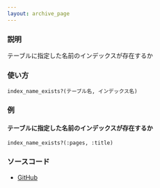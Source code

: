 ```yaml
---
layout: archive_page
---
```

### 説明
テーブルに指定した名前のインデックスが存在するか

### 使い方
    index_name_exists?(テーブル名, インデックス名)

### 例
#### テーブルに指定した名前のインデックスが存在するか
    index_name_exists?(:pages, :title)

### ソースコード
* [GitHub](https://github.com/rails/rails/blob/ac30e389ecfa0e26e3d44c1eda8488ddf63b3ecc/activerecord/lib/active_record/connection_adapters/abstract/schema_statements.rb#L822)